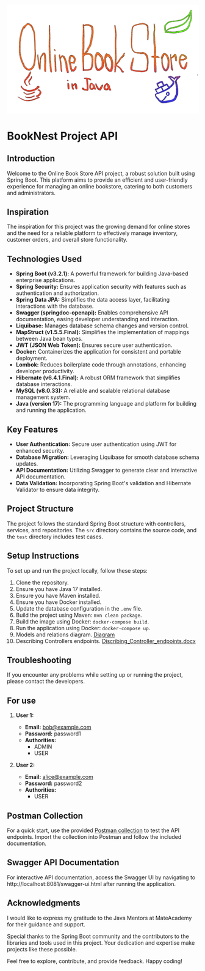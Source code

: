 ![1GIF](OnlineBookStore.gif)

# BookNest Project API

## Introduction

Welcome to the Online Book Store API project, a robust solution built using Spring Boot. This platform aims to provide an efficient and user-friendly experience for managing an online bookstore, catering to both customers and administrators.

## Inspiration

The inspiration for this project was the growing demand for online stores and the need for a reliable platform to effectively manage inventory, customer orders, and overall store functionality.

## Technologies Used

- **Spring Boot (v3.2.1):** A powerful framework for building Java-based enterprise applications.
- **Spring Security:** Ensures application security with features such as authentication and authorization.
- **Spring Data JPA:** Simplifies the data access layer, facilitating interactions with the database.
- **Swagger (springdoc-openapi):** Enables comprehensive API documentation, easing developer understanding and interaction.
- **Liquibase:** Manages database schema changes and version control.
- **MapStruct (v1.5.5.Final):** Simplifies the implementation of mappings between Java bean types.
- **JWT (JSON Web Token):** Ensures secure user authentication.
- **Docker:** Containerizes the application for consistent and portable deployment.
- **Lombok:** Reduces boilerplate code through annotations, enhancing developer productivity.
- **Hibernate (v6.4.1.Final):** A robust ORM framework that simplifies database interactions.
- **MySQL (v8.0.33):** A reliable and scalable relational database management system.
- **Java (version 17):** The programming language and platform for building and running the application.

## Key Features

- **User Authentication:** Secure user authentication using JWT for enhanced security.
- **Database Migration:** Leveraging Liquibase for smooth database schema updates.
- **API Documentation:** Utilizing Swagger to generate clear and interactive API documentation.
- **Data Validation:** Incorporating Spring Boot's validation and Hibernate Validator to ensure data integrity.

## Project Structure

The project follows the standard Spring Boot structure with controllers, services, and repositories. The `src` directory contains the source code, and the `test` directory includes test cases.

## Setup Instructions

To set up and run the project locally, follow these steps:

1. Clone the repository.
2. Ensure you have Java 17 installed.
3. Ensure you have Maven installed.
4. Ensure you have Docker installed.
5. Update the database configuration in the `.env` file.
6. Build the project using Maven: `mvn clean package`.
7. Build the image using Docker: `docker-compose build`.
8. Run the application using Docker: `docker-compose up`.
9. Models and relations diagram. [Diagram](12345678.png)
10. Describing Controllers endpoints. [Discribing_Controller_endpoints.docx](Discribing_Controller_endpoints.docx)

## Troubleshooting

If you encounter any problems while setting up or running the project, please contact the developers.

## For use

1. **User 1:**
    - **Email:** bob@example.com
    - **Password:** password1
    - **Authorities:**
        - ADMIN
        - USER


2. **User 2:**
    - **Email:** alice@example.com
    - **Password:** password2
    - **Authorities:**
        - USER

## Postman Collection

For a quick start, use the provided [Postman collection](https://www.postman.com/galactic-trinity-475750/workspace/online-book-store-public/collection/34399999-cf8ec44d-8bac-43ab-b1fa-a05422976db9?action=share&creator=34399999) to test the API endpoints. Import the collection into Postman and follow the included documentation.

## Swagger API Documentation
For interactive API documentation, access the Swagger UI by navigating to http://localhost:8081/swagger-ui.html after running the application.

## Acknowledgments

I would like to express my gratitude to the Java Mentors at MateAcademy for their guidance and support.

Special thanks to the Spring Boot community and the contributors to the libraries and tools used in this project. Your dedication and expertise make projects like these possible.

Feel free to explore, contribute, and provide feedback. Happy coding!
